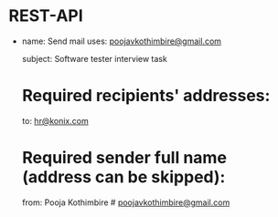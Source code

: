 # REST-API
- name: Send mail
  uses: poojavkothimbire@gmail.com
  
  subject: Software tester interview task
    # Required recipients' addresses:
    to: hr@konix.com
    # Required sender full name (address can be skipped):
    from: Pooja Kothimbire # <poojavkothimbire@gmail.com>
